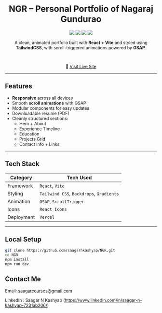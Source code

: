 <h1 align="center">NGR – Personal Portfolio of Nagaraj Gundurao</h1>

<p align="center">
  <img src="https://img.shields.io/badge/Built%20With-React-blue?style=flat&logo=react" />
  <img src="https://img.shields.io/badge/Vite-Fast%20Build-yellow?style=flat&logo=vite" />
  <img src="https://img.shields.io/badge/TailwindCSS-Styled-green?style=flat&logo=tailwindcss" />
  <img src="https://img.shields.io/badge/Deployed%20On-Vercel-black?style=flat&logo=vercel" />
</p>

<p align="center">
  A clean, animated portfolio built with <strong>React + Vite</strong> and styled using <strong>TailwindCSS</strong>, with scroll-triggered animations powered by <strong>GSAP</strong>.
</p>

<br/>

<div align="center">
  <p>🔗 <a href="http://nagarajg.vercel.app/" target="_blank">Visit Live Site</a></p>
</div>

---

## Features

- **Responsive** across all devices
- Smooth **scroll animations** with GSAP
- Modular components for easy updates
- Downloadable resume (PDF)
- Cleanly structured sections:
  - Hero + About
  - Experience Timeline
  - Education
  - Projects Grid
  - Contact Info + Links

---

## Tech Stack

| Category     | Tech Used                          |
|--------------|------------------------------------|
| Framework    | `React`, `Vite`                    |
| Styling      | `Tailwind CSS`, `Backdrops`, `Gradients` |
| Animation    | `GSAP`, `ScrollTrigger`            |
| Icons        | `React Icons`                      |
| Deployment   | `Vercel`                           |

---



## Local Setup

```bash
git clone https://github.com/saagarnkashyap/NGR.git
cd NGR
npm install
npm run dev
```


## Contact Me
Email: saagarcourses@gmail.com

LinkedIn : Saagar N Kashyap (https://www.linkedin.com/in/saagar-n-kashyap-7231ab206/)
